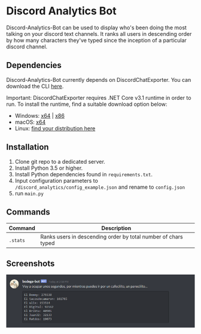 # Discord Analytics Bot

Discord-Analytics-Bot can be used to display who's been doing the most talking on your discord text channels. It ranks all users in descending order by how many characters they've typed since the inception of a particular discord channel.

## Dependencies
Discord-Analytics-Bot currently depends on DiscordChatExporter. You can download the CLI [here](https://github.com/Tyrrrz/DiscordChatExporter).

Important: DiscordChatExporter requires .NET Core v3.1 runtime in order to run. To install the runtime, find a suitable download option below:

- Windows: [x64](https://dotnet.microsoft.com/download/dotnet-core/thank-you/runtime-desktop-3.1.0-windows-x64-installer) | [x86](https://dotnet.microsoft.com/download/dotnet-core/thank-you/runtime-desktop-3.1.0-windows-x86-installer)
- macOS: [x64](https://dotnet.microsoft.com/download/dotnet-core/thank-you/runtime-3.1.0-macos-x64-installer)
- Linux: [find your distribution here](https://docs.microsoft.com/en-us/dotnet/core/install/linux)

## Installation
1. Clone git repo to a dedicated server.
2. Install Python 3.5 or higher.
3. Install Python dependencies found in `requirements.txt`.
2. Input configuration parameters to `/discord_analytics/config_example.json` and rename to `config.json`
3. run `main.py`

## Commands

|Command|Description|
|--|--|
|`.stats`| Ranks users in descending order by total number of chars typed|


## Screenshots
![discord_ranking](.attachments/discord_ranking.png)